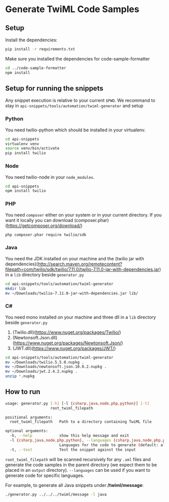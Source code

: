 # Generate TwiML Code Samples

## Setup
Install the dependencies:
```bash
pip install -r requirements.txt
```

Make sure you installed the dependencies for code-sample-formatter
```bash
cd ../code-sample-formatter
npm install
```

## Setup for running the snippets

Any snippet execution is relative to your current `$PWD`.
We recommand to stay in `api-snippets/tools/automation/twiml-generator` and setup 

### Python

You need twilio-python which should be installed in your virtualenv.

```bash
cd api-snippets
virtualenv venv
source venv/bin/activate
pip install twilio
```

### Node

You need twilio-node in your `node_modules`.

```bash
cd api-snippets
npm install twilio
```

### PHP

You need `composer` either on your system or in your current directory.
If you want it locally you can download (composer.phar)(https://getcomposer.org/download/)

```bash
php composer.phar require twilio/sdk
```

### Java

You need the JDK installed on your machine and the (twilio jar with dependencies)(http://search.maven.org/remotecontent?filepath=com/twilio/sdk/twilio/7.11.0/twilio-7.11.0-jar-with-dependencies.jar) in a `lib` directory beside `generator.py`

```bash
cd api-snippets/tools/automation/twiml-generator
mkdir lib
mv ~/Downloads/twilio-7.11.0-jar-with-dependencies.jar lib/
```

### C#

You need mono installed on your machine and three dll in a `lib` directory beside `generator.py`
1. (Twilio.dll)(https://www.nuget.org/packages/Twilio/)
1. (Newtonsoft.Json.dll)(https://www.nuget.org/packages/Newtonsoft.Json/)
1. (JWT.dll)(https://www.nuget.org/packages/JWT/)

```bash
cd api-snippets/tools/automation/twiml-generator
mv ~/Downloads/twilio.5.5.0.nupkg .
mv ~/Downloads/newtonsoft.json.10.0.2.nupkg .
mv ~/Downloads/jwt.2.4.2.nupkg .
unzip *.nupkg
```

## How to run

```bash
usage: generator.py [-h] [-l {csharp,java,node,php,python}] [-t]
                    root_twiml_filepath

positional arguments:
  root_twiml_filepath   Path to a directory containing TwiML file

optional arguments:
  -h, --help            show this help message and exit
  -l {csharp,java,node,php,python}, --languages {csharp,java,node,php,python}
                        Languages for the code to generate (default: all)
  -t, --test            Test the snippet against the input
```

`root_twiml_filepath` will be scanned recursively for any `.xml` files and generate the code samples in the parent directory (we expect them to be placed in an `output` directory).
`--languages` can be used if you want to generate code for specific languages.

For example, to generate all Java snippets under __/twiml/message__:
```bash
./generator.py ../../../twiml/message -l java
```

